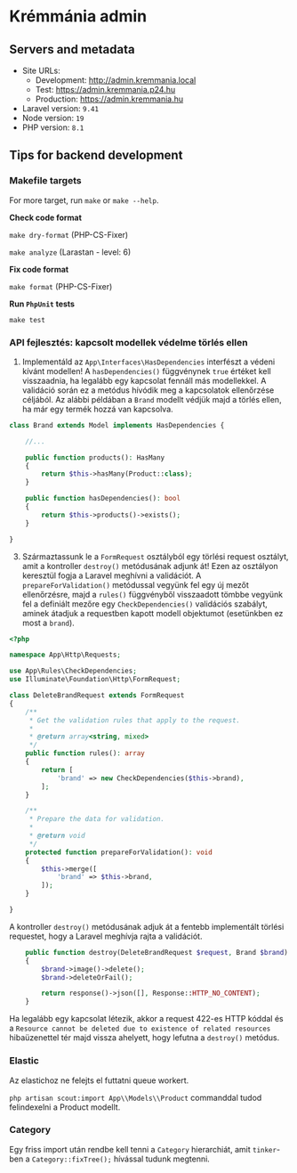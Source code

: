 # Krémmánia admin

## Servers and metadata

 - Site URLs:
   - Development: http://admin.kremmania.local
   - Test: https://admin.kremmania.p24.hu
   - Production: https://admin.kremmania.hu
 - Laravel version: `9.41`
 - Node version: `19`
 - PHP version: `8.1`

## Tips for backend development

### Makefile targets

For more target, run `make` or `make --help`.

__Check code format__

`make dry-format` (PHP-CS-Fixer)

`make analyze` (Larastan - level: 6)

__Fix code format__

`make format` (PHP-CS-Fixer)

__Run `PhpUnit` tests__

`make test`

### API fejlesztés: kapcsolt modellek védelme törlés ellen

1) Implementáld az `App\Interfaces\HasDependencies` interfészt a védeni kívánt modellen! A `hasDependencies()` függvénynek `true` értéket kell visszaadnia, ha legalább egy kapcsolat fennáll más modellekkel. A validáció során ez a metódus hívódik meg a kapcsolatok ellenőrzése céljából. Az alábbi példában a `Brand` modellt védjük majd a törlés ellen, ha már egy termék hozzá van kapcsolva.

```php
class Brand extends Model implements HasDependencies {

    //...

    public function products(): HasMany
    {
        return $this->hasMany(Product::class);
    }

    public function hasDependencies(): bool
    {
        return $this->products()->exists();
    }

}
```

3) Származtassunk le a `FormRequest` osztályból egy törlési request osztályt, amit a kontroller `destroy()` metódusának adjunk át! Ezen az osztályon keresztül fogja a Laravel meghívni a validációt. A `prepareForValidation()` metódussal vegyünk fel egy új mezőt ellenőrzésre, majd a `rules()` függvényből visszaadott tömbbe vegyünk fel a definiált mezőre egy `CheckDependencies()` validációs szabályt, aminek átadjuk a requestben kapott modell objektumot (esetünkben ez most a `brand`).

```php
<?php

namespace App\Http\Requests;

use App\Rules\CheckDependencies;
use Illuminate\Foundation\Http\FormRequest;

class DeleteBrandRequest extends FormRequest
{
    /**
     * Get the validation rules that apply to the request.
     *
     * @return array<string, mixed>
     */
    public function rules(): array
    {
        return [
            'brand' => new CheckDependencies($this->brand),
        ];
    }

    /**
     * Prepare the data for validation.
     *
     * @return void
     */
    protected function prepareForValidation(): void
    {
        $this->merge([
            'brand' => $this->brand,
        ]);
    }

}

```
A kontroller `destroy()` metódusának adjuk át a fentebb implementált törlési requestet, hogy a Laravel meghívja rajta a validációt.

```php
    public function destroy(DeleteBrandRequest $request, Brand $brand): JsonResponse
    {
        $brand->image()->delete();
        $brand->deleteOrFail();

        return response()->json([], Response::HTTP_NO_CONTENT);
    }
```

Ha legalább egy kapcsolat létezik, akkor a request 422-es HTTP kóddal és a `Resource cannot be deleted due to existence of related resources` hibaüzenettel tér majd vissza ahelyett, hogy lefutna a `destroy()` metódus.

### Elastic

Az elastichoz ne felejts el futtatni queue workert.

`php artisan scout:import App\\Models\\Product` commanddal tudod felindexelni a Product modellt.


### Category

Egy friss import után rendbe kell tenni a `Category` hierarchiát, amit `tinker`-ben a `Category::fixTree();` hívással tudunk megtenni.

